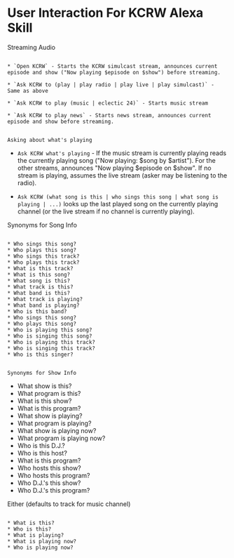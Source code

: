 User Interaction For KCRW Alexa Skill
=====================================

Streaming Audio
~~~~~~~~~~~~~~~

* `Open KCRW` - Starts the KCRW simulcast stream, announces current episode and show ("Now playing $episode on $show") before streaming.

* `Ask KCRW to (play | play radio | play live | play simulcast)` - Same as above

* `Ask KCRW to play (music | eclectic 24)` - Starts music stream

* `Ask KCRW to play news` - Starts news stream, announces current episode and show before streaming.


Asking about what's playing
~~~~~~~~~~~~~~~~~~~~~~~~~~~

* `Ask KCRW what's playing` - If the music stream is currently playing reads the currently playing song ("Now playing: $song by $artist"). For the other streams, announces "Now playing $episode on $show". If no stream is playing, assumes the live stream (asker may be listening to the radio).

* `Ask KCRW (what song is this | who sings this song | what song is playing | ...)` looks up the last played song on the currently playing channel (or the live stream if no channel is currently playing).


Synonyms for Song Info
~~~~~~~~~~~~~~~~~~~~~~

* Who sings this song?
* Who plays this song?
* Who sings this track?
* Who plays this track?
* What is this track?
* What is this song?
* What song is this?
* What track is this?
* What band is this?
* What track is playing?
* What band is playing?
* Who is this band?
* Who sings this song?
* Who plays this song?
* Who is playing this song?
* Who is singing this song?
* Who is playing this track?
* Who is singing this track?
* Who is this singer?


Synonyms for Show Info
~~~~~~~~~~~~~~~~~~~~~~

* What show is this?
* What program is this?
* What is this show?
* What is this program?
* What show is playing?
* What program is playing?
* What show is playing now?
* What program is playing now?
* Who is this D.J.?
* Who is this host?
* What is this program?
* Who hosts this show?
* Who hosts this program?
* Who D.J.'s this show?
* Who D.J.'s this program?


Either (defaults to track for music channel)
~~~~~~~~~~~~~~~~~~~~~~~~~~~~~~~~~~~~~~~~~~~~

* What is this?
* Who is this?
* What is playing?
* What is playing now?
* Who is playing now?
